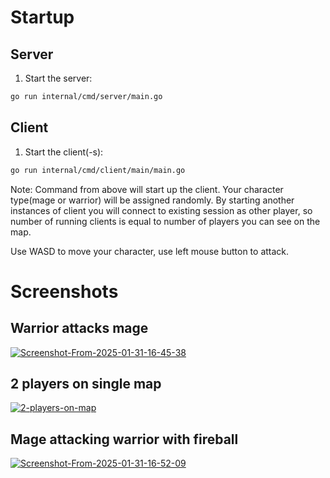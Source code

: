 # Startup
## Server
1) Start the server:
```bash
go run internal/cmd/server/main.go
 ```
## Client
1) Start the client(-s):
```bash
go run internal/cmd/client/main/main.go
```

Note:
Command from above will start up the client. Your character type(mage or warrior) will be assigned randomly.
By starting another instances of client you will connect to existing session as other player, so number of running clients is equal to number of players you can see on the map.

Use WASD to move your character, use left mouse button to attack.

# Screenshots
## Warrior attacks mage
<a href="https://ibb.co/jZvjqYQx"><img src="https://i.ibb.co/HpD9RybM/Screenshot-From-2025-01-31-16-45-38.png" alt="Screenshot-From-2025-01-31-16-45-38" border="0" /></a>

## 2 players on single map
<a href="https://ibb.co/xKKnmcXT"><img src="https://i.ibb.co/zWW38LQv/2-players-on-map.png" alt="2-players-on-map" border="0" /></a>

## Mage attacking warrior with fireball
<a href="https://ibb.co/4RfhGbnB"><img src="https://i.ibb.co/chv4HWSz/Screenshot-From-2025-01-31-16-52-09.png" alt="Screenshot-From-2025-01-31-16-52-09" border="0" /></a>